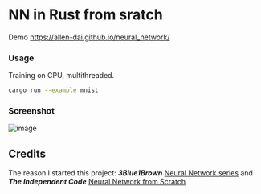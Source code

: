 # NN in Rust from sratch
Demo https://allen-dai.github.io/neural_network/


### Usage
Training on CPU, multithreaded.
```bash
cargo run --example mnist
```

### Screenshot
![image](https://github.com/allen-dai/neural_network/assets/80537336/afbe2791-f2a6-41e0-84b4-2c722dc4e1de)

## Credits
The reason I started this project: _**3Blue1Brown**_ [Neural Network series](https://www.youtube.com/playlist?list=PLZHQObOWTQDNU6R1_67000Dx_ZCJB-3pi) and _**The Independent Code**_ [Neural Network from Scratch](https://www.youtube.com/watch?v=pauPCy_s0Ok)
